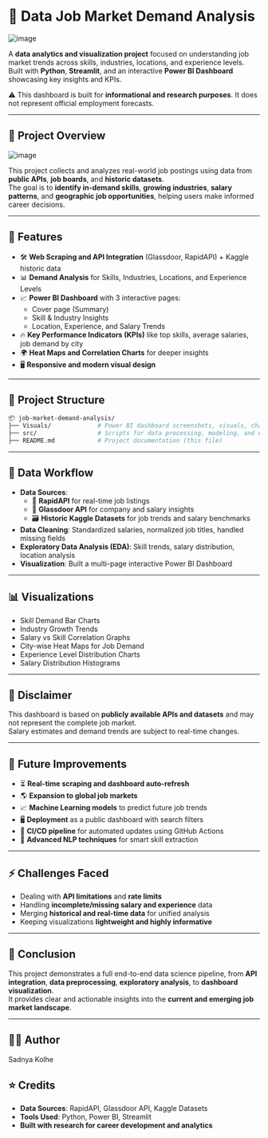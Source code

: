 # 💼 Data Job Market Demand Analysis
![image](https://github.com/user-attachments/assets/207f861c-f14c-4e23-ac39-bc01f4f83ff1)


A **data analytics and visualization project** focused on understanding job market trends across skills, industries, locations, and experience levels. Built with **Python**, **Streamlit**, and an interactive **Power BI Dashboard** showcasing key insights and KPIs.

⚠️ This dashboard is built for **informational and research purposes**. It does not represent official employment forecasts.

---

## 📌 Project Overview

![image](https://github.com/user-attachments/assets/6755e1db-7993-46c1-bca9-be11d5a403ad)


This project collects and analyzes real-world job postings using data from **public APIs**, **job boards**, and **historic datasets**.  
The goal is to **identify in-demand skills**, **growing industries**, **salary patterns**, and **geographic job opportunities**, helping users make informed career decisions.

---

## 🌟 Features

- 🛠️ **Web Scraping and API Integration** (Glassdoor, RapidAPI) + Kaggle historic data
- 📊 **Demand Analysis** for Skills, Industries, Locations, and Experience Levels
- 📈 **Power BI Dashboard** with 3 interactive pages:
  - Cover page (Summary)
  - Skill & Industry Insights
  - Location, Experience, and Salary Trends
- 🔥 **Key Performance Indicators (KPIs)** like top skills, average salaries, job demand by city
- 🌍 **Heat Maps and Correlation Charts** for deeper insights
- 🖥️ **Responsive and modern visual design**

---

## 📂 Project Structure

```bash
📦 job-market-demand-analysis/
├── Visuals/             # Power BI dashboard screenshots, visuals, charts
├── src/                 # Scripts for data processing, modeling, and exporting insights
├── README.md            # Project documentation (this file)

```

---

## 🧠 Data Workflow

- **Data Sources**:
  - 📡 **RapidAPI** for real-time job listings
  - 🏢 **Glassdoor API** for company and salary insights
  - 🗃️ **Historic Kaggle Datasets** for job trends and salary benchmarks
- **Data Cleaning**: Standardized salaries, normalized job titles, handled missing fields
- **Exploratory Data Analysis (EDA)**: Skill trends, salary distribution, location analysis
- **Visualization**: Built a multi-page interactive Power BI Dashboard

---

## 📊 Visualizations

- Skill Demand Bar Charts
- Industry Growth Trends
- Salary vs Skill Correlation Graphs
- City-wise Heat Maps for Job Demand
- Experience Level Distribution Charts
- Salary Distribution Histograms

---

## 🔐 Disclaimer

This dashboard is based on **publicly available APIs and datasets** and may not represent the complete job market.  
Salary estimates and demand trends are subject to real-time changes.

---

## 🔧 Future Improvements

- ⏳ **Real-time scraping and dashboard auto-refresh**
- 🌎 **Expansion to global job markets**
- 📈 **Machine Learning models** to predict future job trends
- 🖥️ **Deployment** as a public dashboard with search filters
- 🚀 **CI/CD pipeline** for automated updates using GitHub Actions
- 🧹 **Advanced NLP techniques** for smart skill extraction

---

## ⚡ Challenges Faced

- Dealing with **API limitations** and **rate limits**
- Handling **incomplete/missing salary and experience** data
- Merging **historical and real-time data** for unified analysis
- Keeping visualizations **lightweight and highly informative**

---

## 🏁 Conclusion

This project demonstrates a full end-to-end data science pipeline, from **API integration**, **data preprocessing**, **exploratory analysis**, to **dashboard visualization**.  
It provides clear and actionable insights into the **current and emerging job market landscape**.

---

## 👨‍💻 Author
Sadnya Kolhe  

## ⭐ Credits

- **Data Sources**: RapidAPI, Glassdoor API, Kaggle Datasets
- **Tools Used**: Python, Power BI, Streamlit
- **Built with research for career development and analytics**

